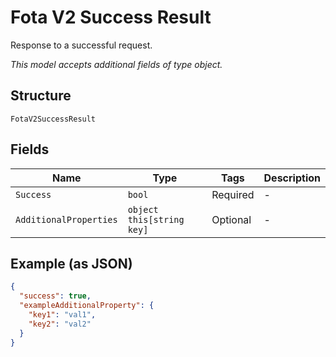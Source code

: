 
# Fota V2 Success Result

Response to a successful request.

*This model accepts additional fields of type object.*

## Structure

`FotaV2SuccessResult`

## Fields

| Name | Type | Tags | Description |
|  --- | --- | --- | --- |
| `Success` | `bool` | Required | - |
| `AdditionalProperties` | `object this[string key]` | Optional | - |

## Example (as JSON)

```json
{
  "success": true,
  "exampleAdditionalProperty": {
    "key1": "val1",
    "key2": "val2"
  }
}
```

